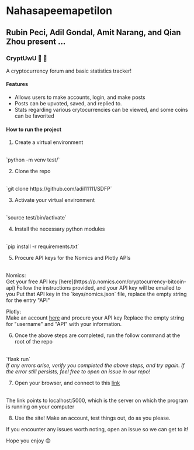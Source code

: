 # Nahasapeemapetilon 
## Rubin Peci, Adil Gondal, Amit Narang, and Qian Zhou present ... 
 
### CryptUwU :tongue: :eyes:

A cryptocurrency forum and basic statistics tracker! 
 
#### Features 
- Allows users to make accounts, login, and make posts 
- Posts can be upvoted, saved, and replied to. 
- Stats regarding various crytocurrencies can be viewed, and some coins can be favorited 
 
#### How to run the project 
1. Create a virtual environment 
<br>
`python -m venv test/` 
 
2. Clone the repo 
<br>
`git clone https://github.com/adil11111/SDFP` 
 
3. Activate your virtual environment 
<br>
`source test/bin/activate` 
 
4. Install the necessary python modules 
<br>
`pip install -r requirements.txt` 

5. Procure API keys for the Nomics and Plotly APIs  
<br>
Nomics:
<br>
Get your free API key [here](https://p.nomics.com/cryptocurrency-bitcoin-api) 
Follow the instructions provided, and your API key will be emailed to you 
Put that API key in the `keys/nomics.json` file, replace the empty string for the entry "API" 
 
Plotly:
<br>
Make an account [here](https://plot.ly/Auth/login/?next=%2Fsettings) and procure your API key 
Replace the empty string for "username" and "API" with your information. 
 
6. Once the above steps are completed, run the follow command at the root of the repo
<br>
`flask run` 
<br>
<i>If any errors arise, verify you completed the above steps, and try again. If the error still persists, feel free to open an issue in our repo!</i>
 
7. Open your browser, and connect to this [link](localhost:5000)
<br>
The link points to localhost:5000, which is the server on which the program is running on your computer 

8. Use the site! Make an account, test things out, do as you please. 

If you encounter any issues worth noting, open an issue so we can get to it!

Hope you enjoy :blush:
